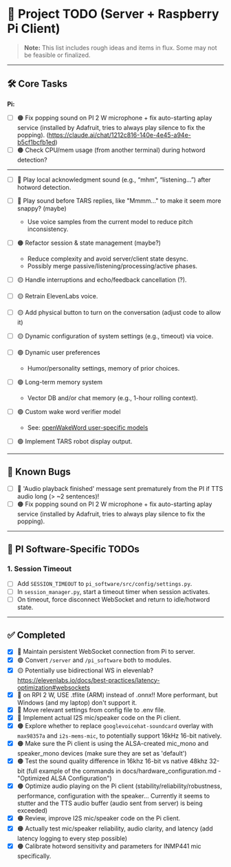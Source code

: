 # 📝 Project TODO (Server + Raspberry Pi Client)

> **Note:** This list includes rough ideas and items in flux. Some may not be feasible or finalized.

---

## 🛠️ Core Tasks

**Pi:**

- [ ] 🟠 Fix popping sound on PI 2 W microphone + fix auto-starting aplay service (installed by Adafruit, tries to always play silence to fix the popping). (https://claude.ai/chat/1212c816-140e-4e45-a94e-b5cf1bcfb1ed)
- [ ] 🟠 Check CPU/mem usage (from another terminal) during hotword detection?

---

- [ ] 🔴 Play local acknowledgment sound (e.g., “mhm”, “listening...”) after hotword detection.
- [ ] 🔴 Play sound before TARS replies, like "Mmmm..." to make it seem more snappy? (maybe)
  - Use voice samples from the current model to reduce pitch inconsistency.
- [ ] 🟠 Refactor session & state management (maybe?)
  - Reduce complexity and avoid server/client state desync.
  - Possibly merge passive/listening/processing/active phases.
- [ ] 🟡 Handle interruptions and echo/feedback cancellation (?).
- [ ] 🟡 Retrain ElevenLabs voice.
- [ ] 🟡 Add physical button to turn on the conversation (adjust code to allow it)
- [ ] 🟡 Dynamic configuration of system settings (e.g., timeout) via voice.
- [ ] 🟢 Dynamic user preferences
  - Humor/personality settings, memory of prior choices.
- [ ] 🟢 Long-term memory system
  - Vector DB and/or chat memory (e.g., 1-hour rolling context).
- [ ] 🟢 Custom wake word verifier model

  - See: [openWakeWord user-specific models](https://github.com/dscripka/openWakeWord#user-specific-models)

- [ ] 🟢 Implement TARS robot display output.

---

## 🐛 Known Bugs

- [ ] 🔴 'Audio playback finished' message sent prematurely from the PI if TTS audio long (> ~2 sentences)!
- [ ] 🟠 Fix popping sound on PI 2 W microphone + fix auto-starting aplay service (installed by Adafruit, tries to always play silence to fix the popping).

---

## 🔧 PI Software-Specific TODOs

### 1. Session Timeout

- [ ] Add `SESSION_TIMEOUT` to `pi_software/src/config/settings.py`.
- [ ] In `session_manager.py`, start a timeout timer when session activates.
- [ ] On timeout, force disconnect WebSocket and return to idle/hotword state.

---

## ✅ Completed

- [x] 🔴 Maintain persistent WebSocket connection from Pi to server.
- [x] 🟢 Convert `/server` and `/pi_software` both to modules.
- [x] 🟡 Potentially use bidirectional WS in elevenlab? https://elevenlabs.io/docs/best-practices/latency-optimization#websockets
- [x] 🔴 on RPI 2 W, USE .tflite (ARM) instead of .onnx!! More performant, but Windows (and my laptop) don't support it.
- [x] 🔴 Move relevant settings from config file to .env file.
- [x] 🔴 Implement actual I2S mic/speaker code on the Pi client.
- [x] 🟠 Explore whether to replace `googlevoicehat-soundcard` overlay with `max98357a` and `i2s-mems-mic`, to potentially support 16kHz 16-bit natively.
- [x] 🟠 Make sure the Pi client is using the ALSA-created mic_mono and speaker_mono devices (make sure they are set as 'default')
- [x] 🟠 Test the sound quality difference in 16khz 16-bit vs native 48khz 32-bit (full example of the commands in docs/hardware_configuration.md - "Optimized ALSA Configuration")
- [x] 🟠 Optimize audio playing on the Pi client (stability/reliability/robustness, performance, configuration with the speaker... Currently it seems to stutter and the TTS audio buffer (audio sent from server) is being exceeded)
- [x] 🟠 Review, improve I2S mic/speaker code on the Pi client.
- [x] 🟠 Actually test mic/speaker reliability, audio clarity, and latency (add latency logging to every step possible)
- [x] 🟠 Calibrate hotword sensitivity and parameters for INMP441 mic specifically.
